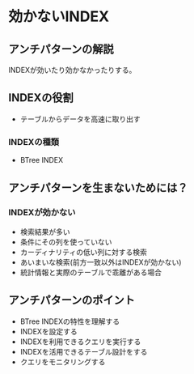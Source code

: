 # 効かないINDEX

## アンチパターンの解説

INDEXが効いたり効かなかったりする。

## INDEXの役割

* テーブルからデータを高速に取り出す

### INDEXの種類

* BTree INDEX

## アンチパターンを生まないためには？

### INDEXが効かない

* 検索結果が多い
* 条件にその列を使っていない
* カーディナリティの低い列に対する検索
* あいまいな検索(前方一致以外はINDEXが効かない)
* 統計情報と実際のテーブルで乖離がある場合

## アンチパターンのポイント

* BTree INDEXの特性を理解する
* INDEXを設定する
* INDEXを利用できるクエリを実行する
* INDEXを活用できるテーブル設計をする
* クエリをモニタリングする
